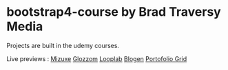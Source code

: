 # bootstrap4-course by Brad Traversy Media
Projects are built in the udemy courses.

Live previews : 
[Mizuxe](https://cosmincondur.github.io/bootstrap4-course/mizuxe)
[Glozzom](https://cosmincondur.github.io/bootstrap4-course/glozzom)
[Looplab](https://cosmincondur.github.io/bootstrap4-course/looplab)
[Blogen](https://cosmincondur.github.io/bootstrap4-course/blogen)
[Portofolio Grid](https://cosmincondur.github.io/bootstrap4-course/portofoliogrid)
